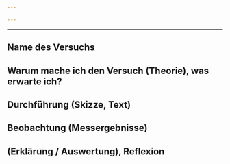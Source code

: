 ```yaml
---

---
```

---
## Name des Versuchs 
## Warum mache ich den Versuch (Theorie), was erwarte ich?
## Durchführung (Skizze, Text)
## Beobachtung (Messergebnisse)
## (Erklärung / Auswertung), Reflexion
